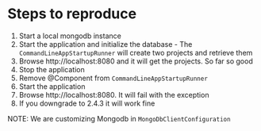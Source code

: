 # Steps to reproduce

1. Start a local mongodb instance
2. Start the application and initialize the database -  The `CommandLineAppStartupRunner` will create two projects and retrieve them
3. Browse http://localhost:8080 and it will get the projects. So far so good
4. Stop the application   
5. Remove @Component from `CommandLineAppStartupRunner`
6. Start the application
7. Browse http://localhost:8080. It will fail with the exception
8. If you downgrade to 2.4.3 it will work fine

NOTE: We are customizing Mongodb in `MongoDbClientConfiguration`
